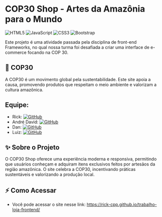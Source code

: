 # COP30 Shop - Artes da Amazônia para o Mundo
![HTML5](https://img.shields.io/badge/HTML5-E34F26?style=flat&logo=html5&logoColor=white)
![JavaScript](https://img.shields.io/badge/JavaScript-F7DF1E?style=flat&logo=javascript&logoColor=black)
![CSS3](https://img.shields.io/badge/CSS-563d7c?&style=flat&logo=css3&logoColor=white)
![Bootstrap](https://img.shields.io/badge/Bootstrap-7952B3?style=flat&logo=bootstrap&logoColor=white)

Este projeto é uma atividade passada pela disciplina de front-end Frameworks, no qual nossa turma foi desafiada a criar uma 
interface de e-commerce focando na COP 30.

## 🌱 COP30
A COP30 é um movimento global pela sustentabilidade. Este site apoia a causa, promovendo produtos que respeitam o meio ambiente e valorizam a cultura amazônica.

## Equipe:
- Rick: [![GitHub](https://img.shields.io/badge/GitHub-Profile-181717?style=for-the-badge&logo=github)](https://github.com/Rick-cpp)
- André David: [![GitHub](https://img.shields.io/badge/GitHub-Profile-181717?style=for-the-badge&logo=github)](https://github.com/Andr3Dav1d)
- Dan: [![GitHub](https://img.shields.io/badge/GitHub-Profile-181717?style=for-the-badge&logo=github)](https://github.com/danndz)
- Luiz: [![GitHub](https://img.shields.io/badge/GitHub-Profile-181717?style=for-the-badge&logo=github)](https://github.com/zuil95)

## ✨ Sobre o Projeto

O COP30 Shop oferece uma experiência moderna e responsiva, permitindo que usuários conheçam e adquiram itens exclusivos feitos por artesãos da região amazônica. O site celebra a COP30, incentivando práticas sustentáveis e valorizando a produção local.

## ⚡ Como Acessar
- Você pode acessar o site nesse link: https://rick-cpp.github.io/trabalho-loja-frontend/
